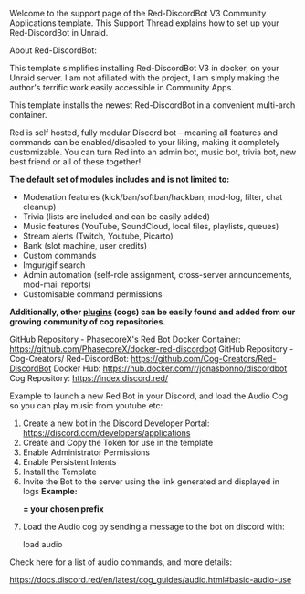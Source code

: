 Welcome to the support page of the Red-DiscordBot V3 Community Applications template.  This Support Thread explains how to set up your Red-DiscordBot in Unraid.

About Red-DiscordBot:

This template simplifies installing Red-DiscordBot V3 in docker, on your Unraid server.  I am not afiliated with the project, I am simply making the author's terrific work easily accessible in Community Apps.

This template installs the newest Red-DiscordBot in a convenient multi-arch container. 

Red is self hosted, fully modular Discord bot – meaning all features and commands can be enabled/disabled to your liking, making it completely customizable. You can turn Red into an admin bot, music bot, trivia bot, new best friend or all of these together!

**The default set of modules includes and is not limited to:**

- Moderation features (kick/ban/softban/hackban, mod-log, filter, chat cleanup)
- Trivia (lists are included and can be easily added)
- Music features (YouTube, SoundCloud, local files, playlists, queues)
- Stream alerts (Twitch, Youtube, Picarto)
- Bank (slot machine, user credits)
- Custom commands
- Imgur/gif search
- Admin automation (self-role assignment, cross-server announcements, mod-mail reports)
- Customisable command permissions

**Additionally, other [plugins](#plugins) (cogs) can be easily found and added from our growing
community of cog repositories.**

GitHub Repository - PhasecoreX's Red Bot Docker Container: https://github.com/PhasecoreX/docker-red-discordbot
GitHub Repository - Cog-Creators/ Red-DiscordBot: https://github.com/Cog-Creators/Red-DiscordBot
Docker Hub: https://hub.docker.com/r/jonasbonno/discordbot
Cog Repository: https://index.discord.red/

Example to launch a new Red Bot in your Discord, and load the Audio Cog so you can play music from youtube etc:
1. Create a new bot in the Discord Developer Portal: https://discord.com/developers/applications
2. Create and Copy the Token for use in the template
3. Enable Administrator Permissions
4. Enable Persistent Intents
5. Install the Template
6. Invite the Bot to the server using the link generated and displayed in logs
**Example: <p> = your chosen prefix**
7. Load the Audio cog by sending a message to the bot on discord with: <p>load audio

Check here for a list of audio commands, and more details:

https://docs.discord.red/en/latest/cog_guides/audio.html#basic-audio-use
